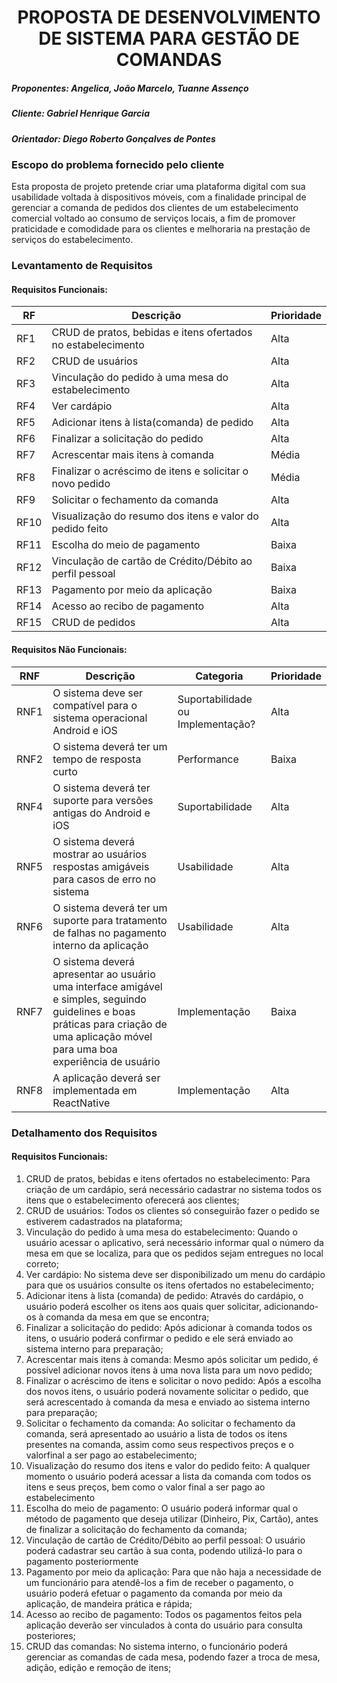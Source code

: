 
<h1 align="center">PROPOSTA DE DESENVOLVIMENTO DE SISTEMA PARA GESTÃO DE COMANDAS</h1>

 

##### Proponentes:   Angelica, João Marcelo, Tuanne Assenço
##### Cliente: Gabriel Henrique Garcia
##### Orientador: Diego Roberto Gonçalves de Pontes

### Escopo do problema fornecido pelo cliente
Esta proposta de projeto pretende criar uma plataforma digital com sua usabilidade voltada à dispositivos móveis, com a finalidade principal de gerenciar a comanda de pedidos dos clientes de um estabelecimento comercial voltado ao consumo de serviços locais, a fim de promover praticidade e comodidade para os clientes e melhoraria na prestação de serviços do estabelecimento.
### Levantamento de Requisitos
#### Requisitos Funcionais:
| RF | Descrição | Prioridade |
|--|--| -- |
| RF1 | CRUD de pratos, bebidas e itens ofertados no estabelecimento |Alta |
| RF2 | CRUD de usuários | Alta |
| RF3 | Vinculação do pedido à uma mesa do estabelecimento | Alta |
| RF4 | Ver cardápio | Alta |
| RF5 | Adicionar itens à lista(comanda) de pedido | Alta |
| RF6 | Finalizar a solicitação do pedido | Alta |
| RF7 | Acrescentar mais itens à comanda | Média |
| RF8 | Finalizar o acréscimo de itens e solicitar o novo pedido | Média |
| RF9 | Solicitar o fechamento da comanda | Alta |
| RF10 | Visualização do resumo dos itens e valor do pedido feito | Alta |
| RF11 | Escolha do meio de pagamento | Baixa |
| RF12 | Vinculação de cartão de Crédito/Débito ao perfil pessoal | Baixa |
| RF13 | Pagamento por meio da aplicação | Baixa |
| RF14 | Acesso ao recibo de pagamento | Alta |
| RF15 | CRUD de pedidos | Alta |


#### Requisitos Não Funcionais:
| RNF | Descrição | Categoria | Prioridade |
|--|--| -- | -- |
| RNF1 | O sistema deve ser compatível para o sistema operacional Android e iOS | Suportabilidade ou Implementação? | Alta |
| RNF2 | O sistema deverá ter um tempo de resposta curto | Performance | Baixa |
| RNF4 | O sistema deverá ter suporte para versões antigas do Android e iOS | Suportabilidade | Alta |
| RNF5 | O sistema deverá mostrar ao usuários respostas amigáveis para casos de erro no sistema | Usabilidade | Alta |
| RNF6 | O sistema deverá ter um suporte para tratamento de falhas no pagamento interno da aplicação | Usabilidade | Alta |
| RNF7 | O sistema deverá apresentar ao usuário uma interface amigável e simples, seguindo guidelines e boas práticas para criação de uma aplicação móvel para uma boa experiência de usuário | Implementação | Baixa |
| RNF8 | A aplicação deverá ser implementada em ReactNative | Implementação | Alta |


### Detalhamento dos Requisitos
#### Requisitos Funcionais:
 1. CRUD de pratos, bebidas e itens ofertados no estabelecimento: Para criação de um cardápio, será necessário cadastrar no sistema todos os itens que o estabelecimento oferecerá aos clientes;
 2. CRUD de usuários: Todos os clientes só conseguirão fazer o pedido se estiverem cadastrados na plataforma;
 3. Vinculação do pedido à uma mesa do estabelecimento: Quando o usuário acessar o aplicativo, será necessário informar qual o número da mesa em que se localiza, para que os pedidos sejam entregues no local correto;
 4. Ver cardápio: No sistema deve ser disponibilizado um menu do cardápio para que os usuários consulte os itens ofertados no estabelecimento;
 5. Adicionar itens à lista (comanda) de pedido: Através do cardápio, o usuário poderá escolher os itens aos quais quer solicitar, adicionando-os à comanda da mesa em que se encontra;
 6. Finalizar a solicitação do pedido: Após adicionar à comanda todos os itens, o usuário poderá confirmar o pedido e ele será enviado ao sistema interno para preparação;
 7. Acrescentar mais itens à comanda: Mesmo após solicitar um pedido, é possível adicionar novos itens à uma nova lista para um novo pedido;
 8. Finalizar o acréscimo de itens e solicitar o novo pedido: Após a escolha dos novos itens, o usuário poderá novamente solicitar o pedido, que será acrescentado à comanda da mesa e enviado ao sistema interno para preparação;
 9. Solicitar o fechamento da comanda: Ao solicitar o fechamento da comanda, será apresentado ao usuário a lista de todos os itens presentes na comanda, assim como seus respectivos preços e o valorfinal a ser pago ao estabelecimento;
 10. Visualização do resumo dos itens e valor do pedido feito: A qualquer momento o usuário poderá acessar a lista da comanda com todos os itens e seus preços, bem como o valor final a ser pago ao estabelecimento
 11. Escolha do meio de pagamento: O usuário poderá informar qual o método de pagamento que deseja utilizar (Dinheiro, Pix, Cartão), antes de finalizar a solicitação do fechamento da comanda;
 12. Vinculação de cartão de Crédito/Débito ao perfil pessoal: O usuário poderá cadastrar seu cartão à sua conta, podendo utilizá-lo para o pagamento posteriormente
 13. Pagamento por meio da aplicação: Para que não haja a necessidade de um funcionário para atendê-los a fim de receber o pagamento, o usuário poderá efetuar o pagamento da comanda por meio da aplicação, de mandeira prática e rápida;
 14. Acesso ao recibo de pagamento: Todos os pagamentos feitos pela aplicação deverão ser vinculados à conta do usuário para consulta posteriores;
 15. CRUD das comandas: No sistema interno, o funcionário poderá gerenciar as comandas de cada mesa, podendo fazer a troca de mesa, adição, edição e remoção de itens;
 
